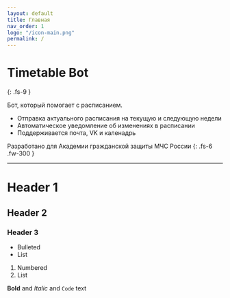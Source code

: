 ```yaml
---
layout: default
title: Главная
nav_order: 1
logo: "/icon-main.png"
permalink: /
---
```

# Timetable Bot
{: .fs-9 }

Бот, который помогает с расписанием.

* Отправка актуального расписания на текущую и следующую недели
* Автоматическое уведомление об изменениях в расписании
* Поддерживается почта, VK и каленадрь

Разработано для Академии гражданской защиты МЧС России
{: .fs-6 .fw-300 }

---

# Header 1
## Header 2
### Header 3

- Bulleted
- List

1. Numbered
2. List

**Bold** and _Italic_ and `Code` text
